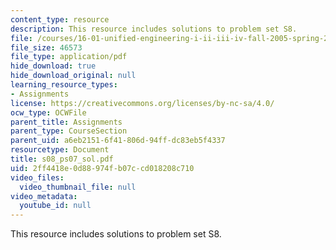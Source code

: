 ```yaml
---
content_type: resource
description: This resource includes solutions to problem set S8.
file: /courses/16-01-unified-engineering-i-ii-iii-iv-fall-2005-spring-2006/2ff4418e0d88974fb07ccd018208c710_s08_ps07_sol.pdf
file_size: 46573
file_type: application/pdf
hide_download: true
hide_download_original: null
learning_resource_types:
- Assignments
license: https://creativecommons.org/licenses/by-nc-sa/4.0/
ocw_type: OCWFile
parent_title: Assignments
parent_type: CourseSection
parent_uid: a6eb2151-6f41-806d-94ff-dc83eb5f4337
resourcetype: Document
title: s08_ps07_sol.pdf
uid: 2ff4418e-0d88-974f-b07c-cd018208c710
video_files:
  video_thumbnail_file: null
video_metadata:
  youtube_id: null
---
```

This resource includes solutions to problem set S8.